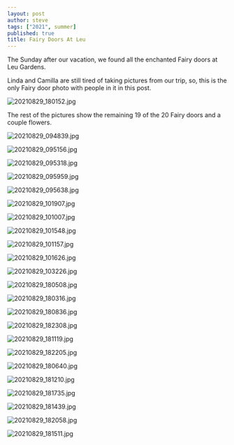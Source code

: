 ```yaml
---
layout: post
author: steve
tags: ["2021", summer]
published: true
title: Fairy Doors At Leu
---
```

The Sunday after our vacation, we found all the enchanted Fairy doors at Leu Gardens.  

Linda and Camilla are still tired of taking pictures from our trip, so, this is the only Fairy door photo with people in it in this post.  

![20210829_180152.jpg]({{site.baseurl}}/assets/media/20210829_180152.jpg)

The rest of the pictures show the remaining 19 of the 20 Fairy doors and a couple flowers.  

![20210829_094839.jpg]({{site.baseurl}}/assets/media/20210829_094839.jpg)

![20210829_095156.jpg]({{site.baseurl}}/assets/media/20210829_095156.jpg)

![20210829_095318.jpg]({{site.baseurl}}/assets/media/20210829_095318.jpg)

![20210829_095959.jpg]({{site.baseurl}}/assets/media/20210829_095959.jpg)

![20210829_095638.jpg]({{site.baseurl}}/assets/media/20210829_095638.jpg)

![20210829_101907.jpg]({{site.baseurl}}/assets/media/20210829_101907.jpg)

![20210829_101007.jpg]({{site.baseurl}}/assets/media/20210829_101007.jpg)

![20210829_101548.jpg]({{site.baseurl}}/assets/media/20210829_101548.jpg)

![20210829_101157.jpg]({{site.baseurl}}/assets/media/20210829_101157.jpg)

![20210829_101626.jpg]({{site.baseurl}}/assets/media/20210829_101626.jpg)

![20210829_103226.jpg]({{site.baseurl}}/assets/media/20210829_103226.jpg)

![20210829_180508.jpg]({{site.baseurl}}/assets/media/20210829_180508.jpg)

![20210829_180316.jpg]({{site.baseurl}}/assets/media/20210829_180316.jpg)

![20210829_180836.jpg]({{site.baseurl}}/assets/media/20210829_180836.jpg)

![20210829_182308.jpg]({{site.baseurl}}/assets/media/20210829_182308.jpg)

![20210829_181119.jpg]({{site.baseurl}}/assets/media/20210829_181119.jpg)

![20210829_182205.jpg]({{site.baseurl}}/assets/media/20210829_182205.jpg)

![20210829_180640.jpg]({{site.baseurl}}/assets/media/20210829_180640.jpg)

![20210829_181210.jpg]({{site.baseurl}}/assets/media/20210829_181210.jpg)

![20210829_181735.jpg]({{site.baseurl}}/assets/media/20210829_181735.jpg)

![20210829_181439.jpg]({{site.baseurl}}/assets/media/20210829_181439.jpg)

![20210829_182058.jpg]({{site.baseurl}}/assets/media/20210829_182058.jpg)

![20210829_181511.jpg]({{site.baseurl}}/assets/media/20210829_181511.jpg)
